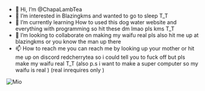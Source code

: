 
- 👋 Hi, I’m @ChapaLambTea
- 👀 I’m interested in Blazingkms and wanted to go to sleep T_T 
- 🌱 I’m currently learning How to used this dog water website and everything with programming so hit these dm lmao pls kms T_T
- 💞️ I’m looking to collaborate on making my waifu real pls also hit me up at blazingkms or you know the man up there 
- 📫 How to reach me you can reach me by looking up your mother or hit me up on discord redcherrytea so i could tell you to fuck off but pls make my waifu real T_T (also p.s i want to make a super computer so my waifu is real ) (real inrequires only )

![Mio](https://static.wikia.nocookie.net/pokemonfanon/images/e/e7/Young_Mio.png/revision/latest?cb=20180524043336)

<!---
ChapaLambTea/ChapaLambTea is a ✨ special ✨ repository because its `README.md` (this file) appears on your GitHub profile.
You can click the Preview link to take a look at your changes.
--->
